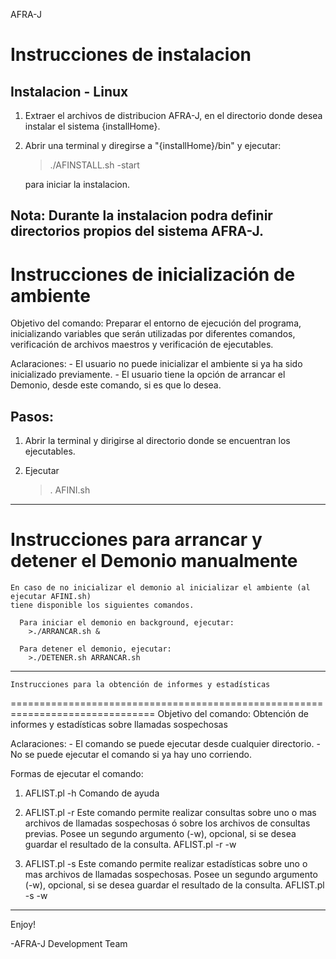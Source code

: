 AFRA-J

Instrucciones de instalacion
===============================================================================

  Instalacion - Linux
  ------------------------------------------------------------------------------
  1. Extraer el archivos de distribucion AFRA-J, en el directorio donde desea 
  	instalar el sistema {installHome}.  
     
  2. Abrir una terminal y diregirse a "{installHome}/bin" y ejecutar:

       >./AFINSTALL.sh -start

       para iniciar la instalacion.

  Nota: Durante la instalacion podra definir directorios propios del sistema AFRA-J.      
  ------------------------------------------------------------------------------

Instrucciones de inicialización de ambiente
===============================================================================  
  Objetivo del comando: Preparar el entorno de ejecución del programa, inicializando
  variables que serán utilizadas por diferentes comandos, verificación de archivos maestros
  y verificación de ejecutables.

  Aclaraciones: 
    - El usuario no puede inicializar el ambiente si ya ha sido inicializado
      previamente.
    - El usuario tiene la opción de arrancar el Demonio, desde este comando, si es que lo desea.

  Pasos:
  ------

  1. Abrir la terminal y dirigirse al directorio donde se encuentran los 
     ejecutables.

  2. Ejecutar
		>. AFINI.sh

  ------------------------------------------------------------------------------


  Instrucciones para arrancar y detener el Demonio manualmente
===============================================================================  
	En caso de no inicializar el demonio al inicializar el ambiente (al ejecutar AFINI.sh) 
	tiene disponible los siguientes comandos.
      
      Para iniciar el demonio en background, ejecutar:
        >./ARRANCAR.sh & 
      
      Para detener el demonio, ejecutar:
		>./DETENER.sh ARRANCAR.sh

  ------------------------------------------------------------------------------


    Instrucciones para la obtención de informes y estadísticas
=============================================================================== 
  Objetivo del comando: Obtención de informes y estadísticas sobre llamadas sospechosas

  Aclaraciones:
    - El comando se puede ejecutar desde cualquier directorio.
    - No se puede ejecutar el comando si ya hay uno corriendo.

  Formas de ejecutar el comando:

  1. AFLIST.pl -h
     Comando de ayuda

  2. AFLIST.pl -r
     Este comando permite realizar consultas sobre uno o mas archivos de llamadas sospechosas ó
     sobre los archivos de consultas previas. Posee un segundo argumento (-w), opcional, si se desea 
     guardar el resultado de la consulta.
     AFLIST.pl -r -w

  3. AFLIST.pl -s
     Este comando permite realizar estadísticas sobre uno o mas archivos de llamadas sospechosas.
     Posee un segundo argumento (-w), opcional, si se desea guardar el resultado de la consulta.
     AFLIST.pl -s -w

  ------------------------------------------------------------------------------
Enjoy!

-AFRA-J Development Team
